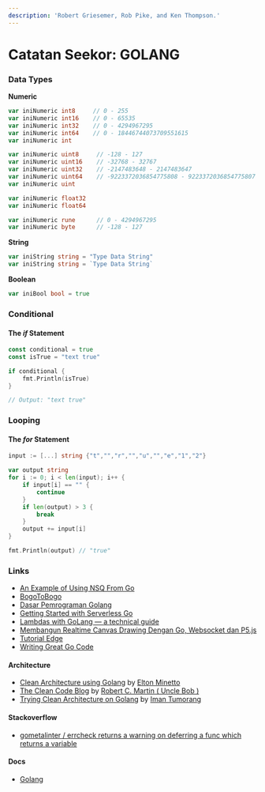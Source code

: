 ```yaml
---
description: 'Robert Griesemer, Rob Pike, and Ken Thompson.'
---
```


# Catatan Seekor: GOLANG

### Data Types

**Numeric**

```go
var iniNumeric int8     // 0 - 255
var iniNumeric int16    // 0 - 65535
var iniNumeric int32    // 0 - 4294967295
var iniNumeric int64    // 0 - 18446744073709551615
var iniNumeric int

var iniNumeric uint8     // -128 - 127
var iniNumeric uint16    // -32768 - 32767
var iniNumeric uint32    // -2147483648 - 2147483647
var iniNumeric uint64    // -9223372036854775808 - 9223372036854775807
var iniNumeric uint

var iniNumeric float32
var iniNumeric float64

var iniNumeric rune      // 0 - 4294967295
var iniNumeric byte      // -128 - 127
```

**String**

```go
var iniString string = "Type Data String"
var iniString string = `Type Data String`
```

**Boolean**

```go
var iniBool bool = true
```

### Conditional

#### The _if_ Statement

```go
const conditional = true
const isTrue = "text true"

if conditional {
	fmt.Println(isTrue)
}

// Output: "text true"
```

### Looping

#### The _for_ Statement

```go
input := [...] string {"t","","r","","u","","e","1","2"}

var output string
for i := 0; i < len(input); i++ {
	if input[i] == "" {
		continue
	}
	if len(output) > 3 {
		break
	}
	output += input[i]
}

fmt.Println(output) // "true"
```

### Links

* [An Example of Using NSQ From Go](http://tleyden.github.io/blog/2014/11/12/an-example-of-using-nsq-from-go/)
* [BogoToBogo](https://www.bogotobogo.com/GoLang/GoLang_HelloWorld.php)
* [Dasar Pemrograman Golang](https://dasarpemrogramangolang.novalagung.com/)
* [Getting Started with Serverless Go](https://dev.to/yos/getting-started-with-serverless-go--1lff)
* [Lambdas with GoLang — a technical guide](https://cloudnative.ly/lambdas-with-golang-a-technical-guide-6f381284897b)
* [Membangun Realtime Canvas Drawing Dengan Go, Websocket dan P5.js](https://medium.com/@wuriyantomusobar/membangun-realtime-canvas-drawing-dengan-go-websocket-dan-p5-js-672c799d3044)
* [Tutorial Edge](https://tutorialedge.net/course/golang/)
* [Writing Great Go Code](https://scene-si.org/2018/07/24/writing-great-go-code/)

#### Architecture

* [Clean Architecture using Golang](https://dev.to/eminetto/clean-architecture-using-golang-5791) by [Elton Minetto](https://github.com/eminetto)
* [The Clean Code Blog](https://blog.cleancoder.com/uncle-bob/2012/08/13/the-clean-architecture.html) by [Robert C. Martin \( Uncle Bob \)](https://github.com/unclebob)
* [Trying Clean Architecture on Golang](https://hackernoon.com/golang-clean-archithecture-efd6d7c43047) by [Iman Tumorang](https://github.com/bxcodec)

#### Stackoverflow

* [gometalinter / errcheck returns a warning on deferring a func which returns a variable](https://stackoverflow.com/questions/40397781/gometalinter-errcheck-returns-a-warning-on-deferring-a-func-which-returns-a-va)

#### Docs

* [Golang](https://golang.org/doc/)

